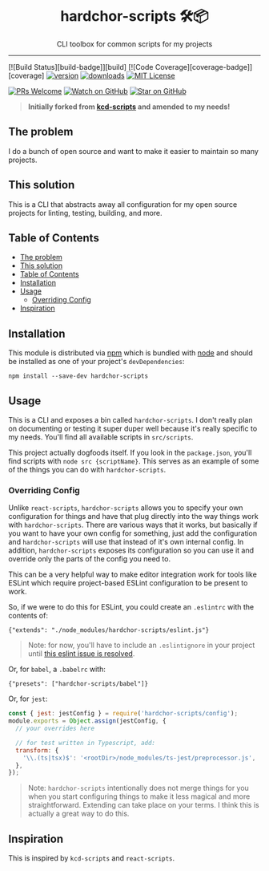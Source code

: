 <div align="center">
<h1>hardchor-scripts 🛠📦</h1>

<p>CLI toolbox for common scripts for my projects</p>
</div>

<hr />

[![Build Status][build-badge]][build]
[![Code Coverage][coverage-badge]][coverage]
[![version][version-badge]][package]
[![downloads][downloads-badge]][npmcharts]
[![MIT License][license-badge]][license]

[![PRs Welcome][prs-badge]][prs]
[![Watch on GitHub][github-watch-badge]][github-watch]
[![Star on GitHub][github-star-badge]][github-star]

> **Initially forked from [kcd-scripts](https://github.com/kentcdodds/kcd-scripts) and amended to my needs!**

## The problem

I do a bunch of open source and want to make it easier to maintain so many
projects.

## This solution

This is a CLI that abstracts away all configuration for my open source projects
for linting, testing, building, and more.

## Table of Contents

<!-- START doctoc generated TOC please keep comment here to allow auto update -->
<!-- DON'T EDIT THIS SECTION, INSTEAD RE-RUN doctoc TO UPDATE -->

- [The problem](#the-problem)
- [This solution](#this-solution)
- [Table of Contents](#table-of-contents)
- [Installation](#installation)
- [Usage](#usage)
  - [Overriding Config](#overriding-config)
- [Inspiration](#inspiration)

<!-- END doctoc generated TOC please keep comment here to allow auto update -->

## Installation

This module is distributed via [npm][npm] which is bundled with [node][node] and
should be installed as one of your project's `devDependencies`:

```
npm install --save-dev hardchor-scripts
```

## Usage

This is a CLI and exposes a bin called `hardchor-scripts`. I don't really plan on
documenting or testing it super duper well because it's really specific to my
needs. You'll find all available scripts in `src/scripts`.

This project actually dogfoods itself. If you look in the `package.json`, you'll
find scripts with `node src {scriptName}`. This serves as an example of some
of the things you can do with `hardchor-scripts`.

### Overriding Config

Unlike `react-scripts`, `hardchor-scripts` allows you to specify your own
configuration for things and have that plug directly into the way things work
with `hardchor-scripts`. There are various ways that it works, but basically if you
want to have your own config for something, just add the configuration and
`hardchor-scripts` will use that instead of it's own internal config. In addition,
`hardchor-scripts` exposes its configuration so you can use it and override only
the parts of the config you need to.

This can be a very helpful way to make editor integration work for tools like
ESLint which require project-based ESLint configuration to be present to work.

So, if we were to do this for ESLint, you could create an `.eslintrc` with the
contents of:

```
{"extends": "./node_modules/hardchor-scripts/eslint.js"}
```

> Note: for now, you'll have to include an `.eslintignore` in your project until
> [this eslint issue is resolved](https://github.com/eslint/eslint/issues/9227).

Or, for `babel`, a `.babelrc` with:

```
{"presets": ["hardchor-scripts/babel"]}
```

Or, for `jest`:

```javascript
const { jest: jestConfig } = require('hardchor-scripts/config');
module.exports = Object.assign(jestConfig, {
  // your overrides here

  // for test written in Typescript, add:
  transform: {
    '\\.(ts|tsx)$': '<rootDir>/node_modules/ts-jest/preprocessor.js',
  },
});
```

> Note: `hardchor-scripts` intentionally does not merge things for you when you start
> configuring things to make it less magical and more straightforward. Extending
> can take place on your terms. I think this is actually a great way to do this.

## Inspiration

This is inspired by `kcd-scripts` and `react-scripts`.

[npm]: https://www.npmjs.com/
[node]: https://nodejs.org
[version-badge]: https://img.shields.io/npm/v/hardchor-scripts.svg?style=flat-square
[package]: https://www.npmjs.com/package/hardchor-scripts
[downloads-badge]: https://img.shields.io/npm/dm/hardchor-scripts.svg?style=flat-square
[npmcharts]: http://npmcharts.com/compare/hardchor-scripts
[license-badge]: https://img.shields.io/npm/l/hardchor-scripts.svg?style=flat-square
[license]: https://github.com/hardchor/monorepo/blob/master/LICENSE
[prs-badge]: https://img.shields.io/badge/PRs-welcome-brightgreen.svg?style=flat-square
[prs]: http://makeapullrequest.com
[github-watch-badge]: https://img.shields.io/github/watchers/hardchor/monorepo.svg?style=social
[github-watch]: https://github.com/hardchor/monorepo/watchers
[github-star-badge]: https://img.shields.io/github/stars/hardchor/monorepo.svg?style=social
[github-star]: https://github.com/hardchor/monorepo/stargazers
